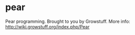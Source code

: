 pear
====

Pear programming. Brought to you by Growstuff.  More info: http://wiki.growstuff.org/index.php/Pear
